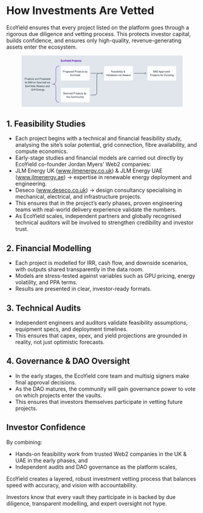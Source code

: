 # How Investments Are Vetted

EcoYield ensures that every project listed on the platform goes through a rigorous due diligence and vetting process. This protects investor capital, builds confidence, and ensures only high-quality, revenue-generating assets enter the ecosystem.

<figure><img src="../.gitbook/assets/image (1).png" alt=""><figcaption></figcaption></figure>

## 1. Feasibility Studies

* Each project begins with a technical and financial feasibility study, analysing the site’s solar potential, grid connection, fibre availability, and compute economics.
* Early-stage studies and financial models are carried out directly by EcoYield co-founder Jordan Myers’ Web2 companies:
* JLM Energy UK (www.jlmenergy.co.uk) & JLM Energy UAE (www.jlmenergy.ae) → expertise in renewable energy deployment and engineering.
* Deseco (www.deseco.co.uk) → design consultancy specialising in mechanical, electrical, and infrastructure projects.
* This ensures that in the project’s early phases, proven engineering teams with real-world delivery experience validate the numbers.
* As EcoYield scales, independent partners and globally recognised technical auditors will be involved to strengthen credibility and investor trust.

## 2. Financial Modelling

* Each project is modelled for IRR, cash flow, and downside scenarios, with outputs shared transparently in the data room.
* Models are stress-tested against variables such as GPU pricing, energy volatility, and PPA terms.
* Results are presented in clear, investor-ready formats.

## 3. Technical Audits

* Independent engineers and auditors validate feasibility assumptions, equipment specs, and deployment timelines.
* This ensures that capex, opex, and yield projections are grounded in reality, not just optimistic forecasts.

## 4. Governance & DAO Oversight

* In the early stages, the EcoYield core team and multisig signers make final approval decisions.
* As the DAO matures, the community will gain governance power to vote on which projects enter the vaults.
* This ensures that investors themselves participate in vetting future projects.

## Investor Confidence

By combining:

* Hands-on feasibility work from trusted Web2 companies in the UK & UAE in the early phases, and
* Independent audits and DAO governance as the platform scales,

EcoYield creates a layered, robust investment vetting process that balances speed with accuracy, and vision with accountability.

Investors know that every vault they participate in is backed by due diligence, transparent modelling, and expert oversight not hype.
